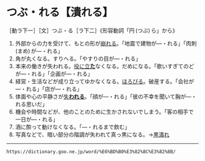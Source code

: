 # つぶ・れる【潰れる】

［動ラ下一］［文］つぶ・る［ラ下二］《形容動詞「円 (つぶ) ら」から》

1. 外部からの力を受けて、もとの形が[崩れる](くずれる（崩れる）)。「地震で建物が―・れる」「肉刺 (まめ) が―・れる」
2. 角が丸くなる。すりへる。「やすりの目が―・れる」
3. 本来の働きが失われる。[役に立**た**](やくだつ（役立つ）)なくなる。だめになる。「歌いすぎてのどが―・れる」「企画が―・れる」
4. 経営・生活などが成り立ってゆかなくなる。[ほろびる](ほろびる（滅びる／亡びる）)。破産する。「会社が―・れる」「店が―・れる」
5. 体面や心の平静さが[失**われる**](うしなう（失う）)。「顔が―・れる」「彼の不幸を聞いて胸が―・れる思いだ」
6. 機会や時間などが、他のことのために生かされないでしまう。「客の相手で一日が―・れる」
7. 酒に酔って動けなくなる。「―・れるまで飲む」
8. 写真などで、暗い部分の階調が失われて真っ黒になる。→[黒潰れ](https://dictionary.goo.ne.jp/word/%E9%BB%92%E6%BD%B0%E3%82%8C/#jn-65130)

---
`https://dictionary.goo.ne.jp/word/%E6%BD%B0%E3%82%8C%E3%82%8B/`